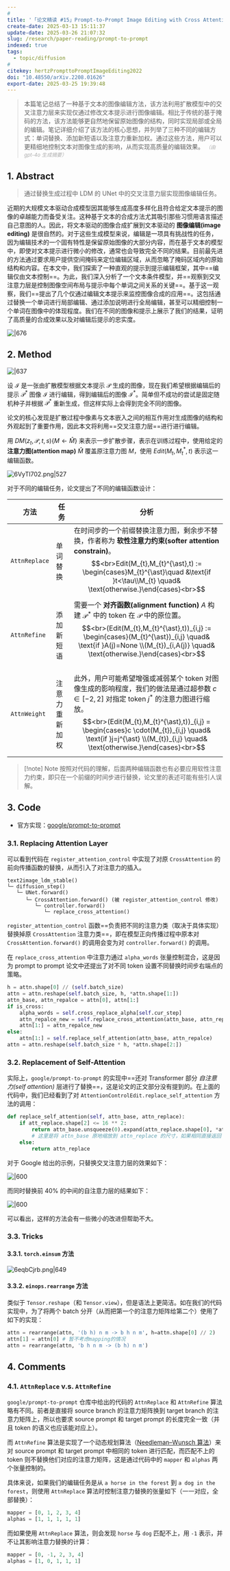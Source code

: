 ```yaml
---
# 
title: '「论文精读 #15」Prompt-to-Prompt Image Editing with Cross Attention Control'
create-date: 2025-03-13 15:11:37
update-date: 2025-03-26 21:07:32
slug: /research/paper-reading/prompt-to-prompt
indexed: true
tags:
  - topic/diffusion
# 
citekey: hertzPrompttoPromptImageEditing2022
doi: "10.48550/arXiv.2208.01626" 
export-date: 2025-03-25 19:39:48
---
```




<!-- end-private-notes -->

> 本篇笔记总结了一种基于文本的图像编辑方法，该方法利用扩散模型中的交叉注意力层来实现仅通过修改文本提示进行图像编辑。相比于传统的基于掩码的方法，该方法能够更自然地保留原始图像的结构，同时实现局部或全局的编辑。笔记详细介绍了该方法的核心思想，并列举了三种不同的编辑方式：单词替换、添加新短语以及注意力重新加权。通过这些方法，用户可以更精细地控制文本对图像生成的影响，从而实现高质量的编辑效果。 <small style="font-style: italic; opacity: 0.5">（由 gpt-4o 生成摘要）</small>

<!-- more -->

## 1. Abstract

> 通过替换生成过程中 LDM 的 UNet 中的交叉注意力层实现图像编辑任务。

近期的大规模文本驱动合成模型因其能够生成高度多样化且符合给定文本提示的图像的卓越能力而备受关注。这种基于文本的合成方法尤其吸引那些习惯用语言描述自己意图的人。因此，将文本驱动的图像合成扩展到文本驱动的 **图像编辑(image editing)** 是很自然的。对于这些生成模型来说，编辑是一项具有挑战性的任务，因为编辑技术的一个固有特性是保留原始图像的大部分内容，而在基于文本的模型中，即使对文本提示进行微小的修改，通常也会导致完全不同的结果。目前最先进的方法通过要求用户提供空间掩码来定位编辑区域，从而忽略了掩码区域内的原始结构和内容。在本文中，我们探索了一种直观的提示到提示编辑框架，其中==编辑仅由文本控制==。为此，我们深入分析了一个文本条件模型，并==观察到交叉注意力层是控制图像空间布局与提示中每个单词之间关系的关键==。基于这一观察，我们==提出了几个仅通过编辑文本提示来监控图像合成的应用==。这包括通过替换一个单词进行局部编辑、通过添加说明进行全局编辑，甚至可以精细控制一个单词在图像中的体现程度。我们在不同的图像和提示上展示了我们的结果，证明了高质量的合成效果以及对编辑后提示的忠实度。

![|676](https://img.memset0.cn/2025/03/13/X0rxdtWL.png)

## 2. Method

![|637](https://img.memset0.cn/2025/03/13/P2i3KNeo.png)

设 $\mathcal{I}$ 是一张由扩散模型根据文本提示 $\mathcal{P}$ 生成的图像，现在我们希望根据编辑后的提示 $\mathcal{P}^{\ast}$ 图像 $\mathcal{I}$ 进行编辑，得到编辑后的图像 $\mathcal{I}^{\ast}$。简单但不成功的尝试是固定随机种子并根据 $\mathcal{P}^{\ast}$ 重新生成，但这样实际上会得到完全不同的图像。

论文的核心发现是扩散过程中像素与文本嵌入之间的相互作用对生成图像的结构和外观起到了重要作用，因此本文将利用==交叉注意力层==进行进行编辑。

用 $DM(z_{t},\mathcal{P},t,s) \{  M\leftarrow \hat{M} \}$ 来表示一步扩散步骤，表示在训练过程中，使用给定的 **注意力图(attention map)** $\hat{M}$ 覆盖原注意力图 $M$，使用 $Edit(M_{t},M_{t}^{\ast},t)$ 表示这一编辑函数。

![6VyTI702.png|527](https://img.memset0.cn/2025/03/13/6VyTI702.png)

对于不同的编辑任务，论文提出了不同的编辑函数设计：

| 方法          | 任务           | 分析                                                                                                                                                                                                                                                                                                                  |
| ------------- | -------------- | --------------------------------------------------------------------------------------------------------------------------------------------------------------------------------------------------------------------------------------------------------------------------------------------------------------------- |
| `AttnReplace` | 单词替换       | 在时间步的一个前缀替换注意力图，剩余步不替换，作者称为 **软性注意力约束(softer attention constrain)**。 <br>$$<br>Edit(M_{t},M_{t}^{\ast},t) := \begin{cases}M_{t}^{\ast}\quad &\text{if }t<\tau\\M_{t} \quad& \text{otherwise.}\end{cases}<br>$$                                                                     |
| `AttnRefine`  | 添加新短语     | 需要一个 **对齐函数(alignment function)** $A$ 构建 $\mathcal{P}^{\ast}$ 中的 token 在 $\mathcal{P}$ 中的原位置。 $$<br>(Edit(M_{t},M_{t}^{\ast},t))_{i,j} := \begin{cases}(M_{t}^{\ast})_{i,j} \quad& \text{if }A(j)=None \\(M_{t})_{i,A(j)} \quad& \text{otherwise.}\end{cases}<br>$$<br>                            |
| `AttnWeight`  | 注意力重新加权 | 此外，用户可能希望增强或减弱某个 token 对图像生成的影响程度，我们的做法是通过超参数 $c\in [-2,2]$ 对指定 token $j^{\ast}$ 的注意力图进行缩放。 <br>$$<br>(Edit(M_{t},M_{t}^{\ast},t))_{i,j} = \begin{cases}c \cdot(M_{t})_{i,j} \quad& \text{if }j=j^{\ast} \\(M_{t})_{i,j} \quad& \text{otherwise.}\end{cases}<br>$$ |

> [!note] Note
> 按照对代码的理解，后面两种编辑函数也有必要应用软性注意力约束，即只在一个前缀的时间步进行替换，论文里的表述可能有些引人误解。

## 3. Code

- 官方实现：[google/prompt-to-prompt](https://github.com/google/prompt-to-prompt)

### 3.1. Replacing Attention Layer

可以看到代码在 `register_attention_control` 中实现了对原 `CrossAttention` 的前向传播函数的替换，从而引入了对注意力的插入。

```plain
text2image_ldm_stable()
└─ diffusion_step()
   └─ UNet.forward()
      └─ CrossAttention.forward() (被 register_attention_control 修改)
         └─ controller.forward()
            └─ replace_cross_attention()
```

`register_attention_control` 函数==负责把不同的注意力类（取决于具体实现）替换掉原 `CrossAttention` 注意力类==，即在模型正向传播过程中原本对 `CrossAttention.forward()` 的调用会变为对 `controller.forward()` 的调用。

在 `replace_cross_attention` 中注意力通过 `alpha_words` 张量控制混合，这是因为 prompt to prompt 论文中还提出了对不同 token 设置不同替换时间步右端点的策略。

```python
h = attn.shape[0] // (self.batch_size)
attn = attn.reshape(self.batch_size, h, *attn.shape[1:])
attn_base, attn_repalce = attn[0], attn[1:]
if is_cross:
	alpha_words = self.cross_replace_alpha[self.cur_step]
	attn_repalce_new = self.replace_cross_attention(attn_base, attn_repalce) * alpha_words + (1 - alpha_words) * attn_repalce # 这里使用 alpha_words 控制替换强度从而根据token控制注意力是否替换
	attn[1:] = attn_repalce_new
else:
	attn[1:] = self.replace_self_attention(attn_base, attn_repalce)
attn = attn.reshape(self.batch_size * h, *attn.shape[2:])
```

### 3.2. Replacement of Self-Attention

实际上，`google/prompt-to-prompt` 的实现中==还对 Transformer 部分 _自注意力(self attention)_ 层进行了替换==，这是论文的正文部分没有提到的。在上面的代码中，我们已经看到了对 `AttentionControlEdit.replace_self_attention` 方法的调用：

```python
def replace_self_attention(self, attn_base, attn_replace):
	if att_replace.shape[2] <= 16 ** 2:
		return attn_base.unsqueeze(0).expand(attn_replace.shape[0], *attn_base.shape)
		# 这里是将 attn_base 原地缩放到 attn_replace 的尺寸，如果相同直接返回 attn_base 也是一样的效果（我的实现就是这样）
	else:
		return attn_replace
```

对于 Google 给出的示例，只替换交叉注意力层的效果如下：

![|600](https://img.memset0.cn/2025/03/17/uOnDdEoI.png)

而同时替换前 40% 的中间的自注意力层的结果如下：

![|600](https://img.memset0.cn/2025/03/17/lM5NSko2.png)

可以看出，这样的方法会有一些微小的改进但帮助不大。

### 3.3. Tricks

#### 3.3.1. `torch.einsum` 方法

![6eqbCjrb.png|649](https://img.memset0.cn/2025/03/15/6eqbCjrb.png)

#### 3.3.2. `einops.rearrange` 方法

类似于 `Tensor.reshape`（和 `Tensor.view`），但是语法上更简洁。如在我们的代码实现中，为了将两个 batch 分开（从而把第一个的注意力矩阵给第二个）使用了如下的实现：

```python
attn = rearrange(attn, '(b h) n m -> b h n m', h=attn.shape[0] // 2)
attn[1] = attn[0] # 暂不考虑mapping的情况
attn = rearrange(attn, 'b h n m -> (b h) n m')
```

## 4. Comments

### 4.1. `AttnReplace` v.s. `AttnRefine`

`google/prompt-to-prompt` 仓库中给出的代码的 `AttnReplace` 和 `AttnRefine` 算法略有不同。前者是直接将 source branch 的注意力矩阵换到 target branch 的注意力矩阵上，所以也要求 source prompt 和 target prompt 的长度完全一致（并且 token 的语义也应该能对应上）。

而 `AttnRefine` 算法是实现了一个动态规划算法（[Needleman–Wunsch 算法](https://en.wikipedia.org/wiki/Needleman%E2%80%93Wunsch_algorithm)）来对 source prompt 和 target prompt 中相同的 token 进行匹配，而匹配不上的 token 则不替换他们对应的注意力矩阵，这是通过代码中的 `mapper` 和 `alphas` 两个张量控制的。

具体来说，如果我们的编辑任务是从 `a horse in the forest` 到 `a dog in the forest`，则使用 `AttnReplace` 算法时控制注意力替换的张量如下（一一对应，全部替换）：

```python
mapper = [0, 1, 2, 3, 4]
alphas = [1, 1, 1, 1, 1]
```

而如果使用 `AttnReplace` 算法，则会发现 `horse` 与 `dog` 匹配不上，用 `-1` 表示，并不让其影响注意力替换的计算：

```python
mapper = [0, -1, 2, 3, 4]
alphas = [1, 0, 1, 1, 1]
```




